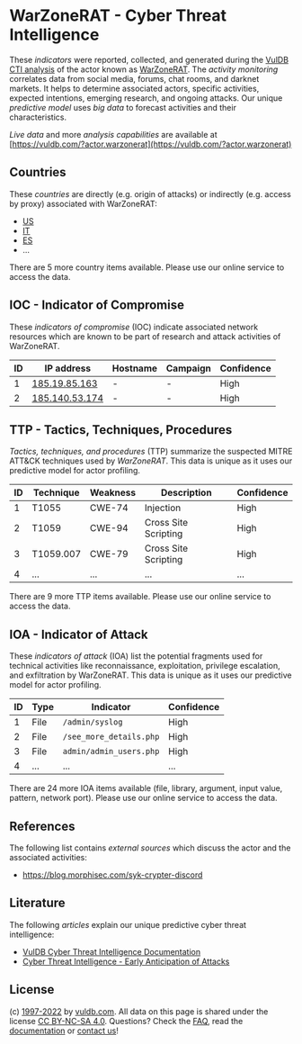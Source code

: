 # WarZoneRAT - Cyber Threat Intelligence

These _indicators_ were reported, collected, and generated during the [VulDB CTI analysis](https://vuldb.com/?kb.cti) of the actor known as [WarZoneRAT](https://vuldb.com/?actor.warzonerat). The _activity monitoring_ correlates data from social media, forums, chat rooms, and darknet markets. It helps to determine associated actors, specific activities, expected intentions, emerging research, and ongoing attacks. Our unique _predictive model_ uses _big data_ to forecast activities and their characteristics.

_Live data_ and more _analysis capabilities_ are available at [https://vuldb.com/?actor.warzonerat](https://vuldb.com/?actor.warzonerat)

## Countries

These _countries_ are directly (e.g. origin of attacks) or indirectly (e.g. access by proxy) associated with WarZoneRAT:

* [US](https://vuldb.com/?country.us)
* [IT](https://vuldb.com/?country.it)
* [ES](https://vuldb.com/?country.es)
* ...

There are 5 more country items available. Please use our online service to access the data.

## IOC - Indicator of Compromise

These _indicators of compromise_ (IOC) indicate associated network resources which are known to be part of research and attack activities of WarZoneRAT.

ID | IP address | Hostname | Campaign | Confidence
-- | ---------- | -------- | -------- | ----------
1 | [185.19.85.163](https://vuldb.com/?ip.185.19.85.163) | - | - | High
2 | [185.140.53.174](https://vuldb.com/?ip.185.140.53.174) | - | - | High

## TTP - Tactics, Techniques, Procedures

_Tactics, techniques, and procedures_ (TTP) summarize the suspected MITRE ATT&CK techniques used by _WarZoneRAT_. This data is unique as it uses our predictive model for actor profiling.

ID | Technique | Weakness | Description | Confidence
-- | --------- | -------- | ----------- | ----------
1 | T1055 | CWE-74 | Injection | High
2 | T1059 | CWE-94 | Cross Site Scripting | High
3 | T1059.007 | CWE-79 | Cross Site Scripting | High
4 | ... | ... | ... | ...

There are 9 more TTP items available. Please use our online service to access the data.

## IOA - Indicator of Attack

These _indicators of attack_ (IOA) list the potential fragments used for technical activities like reconnaissance, exploitation, privilege escalation, and exfiltration by WarZoneRAT. This data is unique as it uses our predictive model for actor profiling.

ID | Type | Indicator | Confidence
-- | ---- | --------- | ----------
1 | File | `/admin/syslog` | High
2 | File | `/see_more_details.php` | High
3 | File | `admin/admin_users.php` | High
4 | ... | ... | ...

There are 24 more IOA items available (file, library, argument, input value, pattern, network port). Please use our online service to access the data.

## References

The following list contains _external sources_ which discuss the actor and the associated activities:

* https://blog.morphisec.com/syk-crypter-discord

## Literature

The following _articles_ explain our unique predictive cyber threat intelligence:

* [VulDB Cyber Threat Intelligence Documentation](https://vuldb.com/?kb.cti)
* [Cyber Threat Intelligence - Early Anticipation of Attacks](https://www.scip.ch/en/?labs.20201022)

## License

(c) [1997-2022](https://vuldb.com/?kb.changelog) by [vuldb.com](https://vuldb.com/?kb.about). All data on this page is shared under the license [CC BY-NC-SA 4.0](https://creativecommons.org/licenses/by-nc-sa/4.0/). Questions? Check the [FAQ](https://vuldb.com/?kb.faq), read the [documentation](https://vuldb.com/?kb) or [contact us](https://vuldb.com/?contact)!
